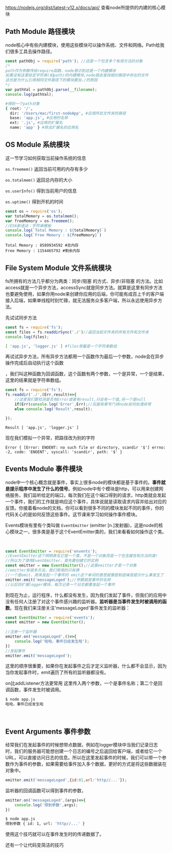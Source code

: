 https://nodejs.org/dist/latest-v12.x/docs/api/ 查看node所提供的内建的核心模块

## Path Module 路径模块

node核心中有些内建模块，使用这些模块可以操作系统、文件和网络。Path给我们很多工具去操作路径。

```js
const pathObj = require('path'); //这是一个包含多个有用方法的对象
/*
path作为参数传给require函数，node意识到这是一个内建模块
如果没有这里给定字符串(如path)的内建模块,node就会查找相对路径中存在的文件
这也是为什么引用相同文件路径下的模块要加./的原因
*/
var pathVal = pathObj.parse(__filename);
console.log(pathVal);
```

```bash
#得到一个path对象
{ root: '/',
  dir: '/Users/mac/first-nodeApp', #应用所处文件夹的路径
  base: 'app.js', #应用的名称
  ext: '.js', #应用的扩展名
  name: 'app' } #除去扩展名的应用名
```

## OS Module 系统模块

这一节学习如何获取当前操作系统的信息

`os.freemem()` 返回当前可用的内存有多少

`os.totalmem()` 返回总内存的大小

`os.userInfo()` 得到当前用户的信息 

`os.uptime()` 得到开机的时间

```js
const os = require('os');
var totalMemory = os.totalmem();
var freeMemory = os.freemem();
//ES6新语法：字符串模板
console.log(`Total Memory : ${totalMemory}`)
console.log(`Free Memory : ${freeMemory}`)
```

```
Total Memory : 8589934592 #总内存
Free Memory : 1154465792 #剩余内存
```

## File System Module 文件系统模块

fs所拥有的方法几乎都分为两类：同步/阻塞 的方式、异步/非阻塞 的方法。比如access就是一个异步方法，accessSync就是同步方法。就算是这里有同步方法也要避免使用，如果你用node来创建你应用的后端，你可能有成百上千的客户端接入后端，如果单线程时刻忙碌，就无法服务众多客户端，所以永远使用异步方法。

先试试同步方法

```js
const fs = require('fs');
const files = fs.readdirSync('./')//返回当前文件夹的所有文件和文件夹
console.log(files);                                    
```

```bash
[ 'app.js', 'logger.js' ] #files常量是一个字符串数组
```

再试试异步方法，所有异步方法都用一个函数作为最后一个参数，node会在异步操作完成后自动执行这个函数

，我们叫这种函数为回调函数，这个函数有两个参数，一个是异常，一个是结果，这里的结果就是字符串数组。

```js
const fs = require('fs');
fs.readdir('./',(Err,result)=>{
    //这里我们要检测是否有Error或者有result,只会有一个值,另一个是null
    if(Err)console.log('Error',Err);//后面有章专门讲node如何处理异常
    else console.log('Result',result);

}); 
```

```
Result [ 'app.js', 'logger.js' ]
```

现在我们模拟一个异常，把路径改为别的字符

```
Error { [Error: ENOENT: no such file or directory, scandir '$'] errno: -2, code: 'ENOENT', syscall: 'scandir', path: '$' }
```

## Events Module 事件模块

node中一个核心概念就是事件，事实上很多node的模块都是基于事件的。**事件就是提示程序中发生了什么的信号**。例如node中有个模块是http，可以用来创建网络服务，我们监听给定的端口，每次我们在这个端口得到的请求，http类就会发起一个事件，我们的工作就是响应这个事件，具体说就是读取请求内容并给出对应的反馈。你接着看node的文档，你可以看到很多不同的模块发起不同的事件，你的代码关心的是如何反馈这些事件。这节课来学习如何操作事件模块。 

Events模块有里有个类叫做  `EventEmitter`  (emitter [n.]发射器)，这是node的核心模块之一，很多类是基于这个EventEmitter类的，我们来看看如何操作这个类。

​	

```js
const EventEmitter = require('envents');
//EventEmitter这个明明表名它是一个类，不是一个对象而是一个包含属性和方法的类! 
//所以为了使用EventEmitter，首先要创建它的实例
const emitter = new EventEmitter();//这里emitter才是一个对象
//emitter有很多方法，我们常用的只有俩
//一个是emit，用来发起一个事件的 emit这个单词的意思就像是制造噪音提示什么事发生了
emitter.emit('messageLoged');//参数就是事件的名称
//以后将扩展logger模块，每次记录一个日志都要发起一个事件 
```

到现在为止，运行程序，什么都没有发生，因为我们发起了事件，但我们的应用中没有任何人注册了对这个事件感兴趣的监听器。**监听器是当事件发生时被调用的函数**。现在我们来注册关注'messageLoged'事件发生的监听器：

```js
const EventEmitter = require('events');
const emitter = new EventEmitter();
    
//注册一个监听器
emitter.on('messageLoged',()=>{
    console.log('哈哈，事件已经发生啦');
})
//发起事件
emitter.emit('messageLoged');
```

这里的顺序很重要，如果你在发起事件之后才定义监听器，什么都不会显示，因为当你发起事件时，emit遍历了所有的监听器都没有。

on比addListener方法更常用 这里传入两个参数，一个是事件名称；第二个是回调函数，事件发生时被调用。

```bash
$ node app.js
哈哈，事件已经发生啦
```

​	

## Event Arguments 事件参数

经常我们在发起事件的时候想带点数据，例如在logger模块中当我们记录日志时，我们的服务器可能想创建一个日志的编号之后返回给客户端，或者给它一个URL，可以直接访问日志的信息。所以在这里发起事件的时候，我们可以带一个参数作为事件的参数，如果需要给事件加入多个数据，更好的方式是将这些数据装在对象中。

```js
emitter.emit('messageLoged',{id:01,url:'http//...'});
```

监听器的回调函数可以得到事件的参数，

```js
emitter.on('messageLoged',(args)=>{
    console.log('得到参数',args);
})
```

```bash
$ node app.js
得到参数 { id: 1, url: 'http//...' }
```

使用这个技巧就可以在事件发生时的传递数据了。

还有一个让代码变简洁的技巧
